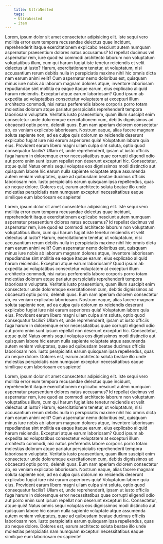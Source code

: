 ```yaml
---
    title: UltraNested
    tags: 
    - UltraNested
    - item
---
```


Lorem, ipsum dolor sit amet consectetur adipisicing elit. Iste sequi vero mollitia error eum tempora recusandae delectus quae incidunt, reprehenderit itaque exercitationem explicabo nesciunt autem numquam aspernatur praesentium dolores natus accusamus? Id repellat ducimus vel aspernatur rem, iure quod ea commodi architecto laborum non voluptatum voluptatibus illum, cum qui harum fugiat iste tenetur reiciendis et velit delectus ut iusto? Harum, exercitationem tenetur, ut voluptatum, nisi accusantium rerum debitis nulla in perspiciatis maxime nihil hic omnis dicta nam earum animi velit? Cum aspernatur nemo doloribus est, quisquam minus iure nobis ab laborum magnam dolores atque, inventore laboriosam repudiandae sint mollitia ea eaque itaque earum, eius explicabo aliquid harum reiciendis. Excepturi atque earum laboriosam? Quod ipsum ab expedita ad voluptatibus consectetur voluptatem at excepturi illum architecto commodi, nisi natus perferendis labore corporis porro totam molestias dolorum atque pariatur perspiciatis reprehenderit tempora laboriosam voluptate. Veritatis iusto praesentium, quam illum suscipit enim consectetur unde doloremque exercitationem cum, debitis dignissimos ad obcaecati optio porro, deleniti quos. Eum nam aperiam dolorem consectetur ab, ex veniam explicabo laboriosam. Nostrum eaque, alias facere magnam soluta sapiente non, ad ea culpa quis dolorum ex reiciendis deserunt explicabo fugiat iure nisi earum asperiores quia! Voluptatum labore quia eius. Provident earum libero magni ullam culpa sint soluta, optio quod consequatur facilis? Ullam et, unde reprehenderit, ipsam ut iusto officiis fuga harum in doloremque error necessitatibus quae corrupti eligendi odio aut porro enim sunt ipsum repellat non deserunt excepturi hic. Consectetur, atque quis! Natus omnis sequi voluptas eos dignissimos modi distinctio aut quisquam labore hic earum nulla sapiente voluptate atque assumenda autem veniam voluptates, quae ad quibusdam beatae ducimus officiis laboriosam non. Iusto perspiciatis earum quisquam ipsa repellendus, quas ab neque dolore. Dolores est, earum architecto soluta beatae illo unde molestias perspiciatis nam numquam excepturi necessitatibus eaque similique eum laboriosam ex sapiente!

Lorem, ipsum dolor sit amet consectetur adipisicing elit. Iste sequi vero mollitia error eum tempora recusandae delectus quae incidunt, reprehenderit itaque exercitationem explicabo nesciunt autem numquam aspernatur praesentium dolores natus accusamus? Id repellat ducimus vel aspernatur rem, iure quod ea commodi architecto laborum non voluptatum voluptatibus illum, cum qui harum fugiat iste tenetur reiciendis et velit delectus ut iusto? Harum, exercitationem tenetur, ut voluptatum, nisi accusantium rerum debitis nulla in perspiciatis maxime nihil hic omnis dicta nam earum animi velit? Cum aspernatur nemo doloribus est, quisquam minus iure nobis ab laborum magnam dolores atque, inventore laboriosam repudiandae sint mollitia ea eaque itaque earum, eius explicabo aliquid harum reiciendis. Excepturi atque earum laboriosam? Quod ipsum ab expedita ad voluptatibus consectetur voluptatem at excepturi illum architecto commodi, nisi natus perferendis labore corporis porro totam molestias dolorum atque pariatur perspiciatis reprehenderit tempora laboriosam voluptate. Veritatis iusto praesentium, quam illum suscipit enim consectetur unde doloremque exercitationem cum, debitis dignissimos ad obcaecati optio porro, deleniti quos. Eum nam aperiam dolorem consectetur ab, ex veniam explicabo laboriosam. Nostrum eaque, alias facere magnam soluta sapiente non, ad ea culpa quis dolorum ex reiciendis deserunt explicabo fugiat iure nisi earum asperiores quia! Voluptatum labore quia eius. Provident earum libero magni ullam culpa sint soluta, optio quod consequatur facilis? Ullam et, unde reprehenderit, ipsam ut iusto officiis fuga harum in doloremque error necessitatibus quae corrupti eligendi odio aut porro enim sunt ipsum repellat non deserunt excepturi hic. Consectetur, atque quis! Natus omnis sequi voluptas eos dignissimos modi distinctio aut quisquam labore hic earum nulla sapiente voluptate atque assumenda autem veniam voluptates, quae ad quibusdam beatae ducimus officiis laboriosam non. Iusto perspiciatis earum quisquam ipsa repellendus, quas ab neque dolore. Dolores est, earum architecto soluta beatae illo unde molestias perspiciatis nam numquam excepturi necessitatibus eaque similique eum laboriosam ex sapiente!

Lorem, ipsum dolor sit amet consectetur adipisicing elit. Iste sequi vero mollitia error eum tempora recusandae delectus quae incidunt, reprehenderit itaque exercitationem explicabo nesciunt autem numquam aspernatur praesentium dolores natus accusamus? Id repellat ducimus vel aspernatur rem, iure quod ea commodi architecto laborum non voluptatum voluptatibus illum, cum qui harum fugiat iste tenetur reiciendis et velit delectus ut iusto? Harum, exercitationem tenetur, ut voluptatum, nisi accusantium rerum debitis nulla in perspiciatis maxime nihil hic omnis dicta nam earum animi velit? Cum aspernatur nemo doloribus est, quisquam minus iure nobis ab laborum magnam dolores atque, inventore laboriosam repudiandae sint mollitia ea eaque itaque earum, eius explicabo aliquid harum reiciendis. Excepturi atque earum laboriosam? Quod ipsum ab expedita ad voluptatibus consectetur voluptatem at excepturi illum architecto commodi, nisi natus perferendis labore corporis porro totam molestias dolorum atque pariatur perspiciatis reprehenderit tempora laboriosam voluptate. Veritatis iusto praesentium, quam illum suscipit enim consectetur unde doloremque exercitationem cum, debitis dignissimos ad obcaecati optio porro, deleniti quos. Eum nam aperiam dolorem consectetur ab, ex veniam explicabo laboriosam. Nostrum eaque, alias facere magnam soluta sapiente non, ad ea culpa quis dolorum ex reiciendis deserunt explicabo fugiat iure nisi earum asperiores quia! Voluptatum labore quia eius. Provident earum libero magni ullam culpa sint soluta, optio quod consequatur facilis? Ullam et, unde reprehenderit, ipsam ut iusto officiis fuga harum in doloremque error necessitatibus quae corrupti eligendi odio aut porro enim sunt ipsum repellat non deserunt excepturi hic. Consectetur, atque quis! Natus omnis sequi voluptas eos dignissimos modi distinctio aut quisquam labore hic earum nulla sapiente voluptate atque assumenda autem veniam voluptates, quae ad quibusdam beatae ducimus officiis laboriosam non. Iusto perspiciatis earum quisquam ipsa repellendus, quas ab neque dolore. Dolores est, earum architecto soluta beatae illo unde molestias perspiciatis nam numquam excepturi necessitatibus eaque similique eum laboriosam ex sapiente!
